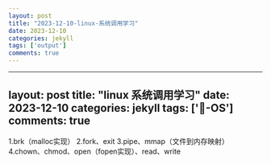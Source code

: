 ```yaml
---
layout: post
title: "2023-12-10-linux-系统调用学习"
date: 2023-12-10
categories: jekyll
tags: ['output']
comments: true
---
```


---
layout: post
title: "linux 系统调用学习"
date: 2023-12-10
categories: jekyll
tags: ['🥁-OS']
comments: true
---

1.brk（malloc实现）
2.fork、exit
3.pipe、mmap（文件到内存映射）
4.chown、chmod、open（fopen实现）、read、write
